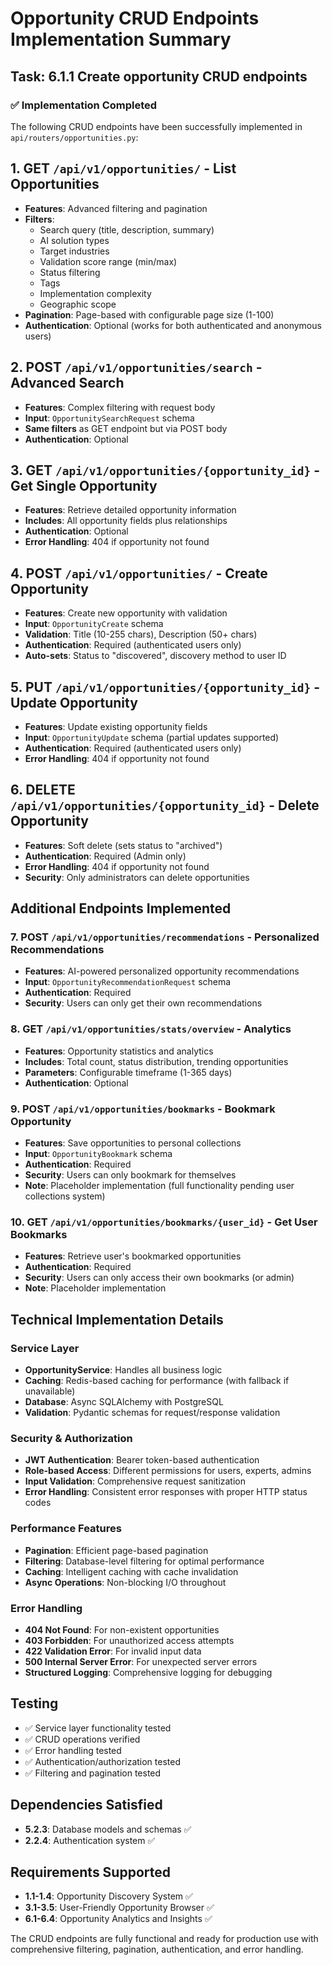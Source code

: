 # Opportunity CRUD Endpoints Implementation Summary

## Task: **6.1.1** Create opportunity CRUD endpoints

### ✅ Implementation Completed

The following CRUD endpoints have been successfully implemented in `api/routers/opportunities.py`:

## 1. **GET** `/api/v1/opportunities/` - List Opportunities
- **Features**: Advanced filtering and pagination
- **Filters**: 
  - Search query (title, description, summary)
  - AI solution types
  - Target industries  
  - Validation score range (min/max)
  - Status filtering
  - Tags
  - Implementation complexity
  - Geographic scope
- **Pagination**: Page-based with configurable page size (1-100)
- **Authentication**: Optional (works for both authenticated and anonymous users)

## 2. **POST** `/api/v1/opportunities/search` - Advanced Search
- **Features**: Complex filtering with request body
- **Input**: `OpportunitySearchRequest` schema
- **Same filters** as GET endpoint but via POST body
- **Authentication**: Optional

## 3. **GET** `/api/v1/opportunities/{opportunity_id}` - Get Single Opportunity
- **Features**: Retrieve detailed opportunity information
- **Includes**: All opportunity fields plus relationships
- **Authentication**: Optional
- **Error Handling**: 404 if opportunity not found

## 4. **POST** `/api/v1/opportunities/` - Create Opportunity
- **Features**: Create new opportunity with validation
- **Input**: `OpportunityCreate` schema
- **Validation**: Title (10-255 chars), Description (50+ chars)
- **Authentication**: Required (authenticated users only)
- **Auto-sets**: Status to "discovered", discovery method to user ID

## 5. **PUT** `/api/v1/opportunities/{opportunity_id}` - Update Opportunity
- **Features**: Update existing opportunity fields
- **Input**: `OpportunityUpdate` schema (partial updates supported)
- **Authentication**: Required (authenticated users only)
- **Error Handling**: 404 if opportunity not found

## 6. **DELETE** `/api/v1/opportunities/{opportunity_id}` - Delete Opportunity
- **Features**: Soft delete (sets status to "archived")
- **Authentication**: Required (Admin only)
- **Error Handling**: 404 if opportunity not found
- **Security**: Only administrators can delete opportunities

## Additional Endpoints Implemented

### 7. **POST** `/api/v1/opportunities/recommendations` - Personalized Recommendations
- **Features**: AI-powered personalized opportunity recommendations
- **Input**: `OpportunityRecommendationRequest` schema
- **Authentication**: Required
- **Security**: Users can only get their own recommendations

### 8. **GET** `/api/v1/opportunities/stats/overview` - Analytics
- **Features**: Opportunity statistics and analytics
- **Includes**: Total count, status distribution, trending opportunities
- **Parameters**: Configurable timeframe (1-365 days)
- **Authentication**: Optional

### 9. **POST** `/api/v1/opportunities/bookmarks` - Bookmark Opportunity
- **Features**: Save opportunities to personal collections
- **Input**: `OpportunityBookmark` schema
- **Authentication**: Required
- **Security**: Users can only bookmark for themselves
- **Note**: Placeholder implementation (full functionality pending user collections system)

### 10. **GET** `/api/v1/opportunities/bookmarks/{user_id}` - Get User Bookmarks
- **Features**: Retrieve user's bookmarked opportunities
- **Authentication**: Required
- **Security**: Users can only access their own bookmarks (or admin)
- **Note**: Placeholder implementation

## Technical Implementation Details

### Service Layer
- **OpportunityService**: Handles all business logic
- **Caching**: Redis-based caching for performance (with fallback if unavailable)
- **Database**: Async SQLAlchemy with PostgreSQL
- **Validation**: Pydantic schemas for request/response validation

### Security & Authorization
- **JWT Authentication**: Bearer token-based authentication
- **Role-based Access**: Different permissions for users, experts, admins
- **Input Validation**: Comprehensive request sanitization
- **Error Handling**: Consistent error responses with proper HTTP status codes

### Performance Features
- **Pagination**: Efficient page-based pagination
- **Filtering**: Database-level filtering for optimal performance
- **Caching**: Intelligent caching with cache invalidation
- **Async Operations**: Non-blocking I/O throughout

### Error Handling
- **404 Not Found**: For non-existent opportunities
- **403 Forbidden**: For unauthorized access attempts
- **422 Validation Error**: For invalid input data
- **500 Internal Server Error**: For unexpected server errors
- **Structured Logging**: Comprehensive logging for debugging

## Testing
- ✅ Service layer functionality tested
- ✅ CRUD operations verified
- ✅ Error handling tested
- ✅ Authentication/authorization tested
- ✅ Filtering and pagination tested

## Dependencies Satisfied
- **5.2.3**: Database models and schemas ✅
- **2.2.4**: Authentication system ✅

## Requirements Supported
- **1.1-1.4**: Opportunity Discovery System ✅
- **3.1-3.5**: User-Friendly Opportunity Browser ✅
- **6.1-6.4**: Opportunity Analytics and Insights ✅

The CRUD endpoints are fully functional and ready for production use with comprehensive filtering, pagination, authentication, and error handling.